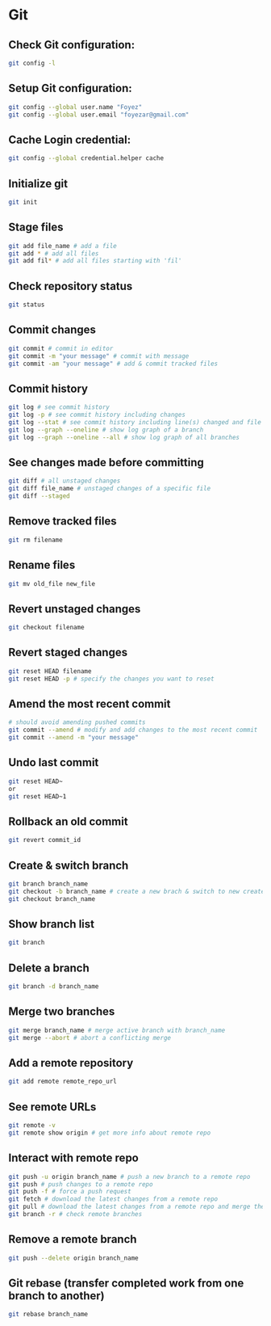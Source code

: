 # Git

## Check Git configuration:

```bash
git config -l
```

## Setup Git configuration:

```bash
git config --global user.name "Foyez"
git config --global user.email "foyezar@gmail.com"
```

## Cache Login credential:

```bash
git config --global credential.helper cache
```

## Initialize git

```bash
git init
```

## Stage files

```bash
git add file_name # add a file
git add * # add all files
git add fil* # add all files starting with 'fil'
```

## Check repository status

```bash
git status
```

## Commit changes

```bash
git commit # commit in editor
git commit -m "your message" # commit with message
git commit -am "your message" # add & commit tracked files
```

## Commit history

```bash
git log # see commit history
git log -p # see commit history including changes
git log --stat # see commit history including line(s) changed and file names
git log --graph --oneline # show log graph of a branch
git log --graph --oneline --all # show log graph of all branches
```

## See changes made before committing

```bash
git diff # all unstaged changes
git diff file_name # unstaged changes of a specific file
git diff --staged
```

## Remove tracked files

```bash
git rm filename
```

## Rename files

```bash
git mv old_file new_file
```

## Revert unstaged changes

```bash
git checkout filename
```

## Revert staged changes

```bash
git reset HEAD filename
git reset HEAD -p # specify the changes you want to reset
```

## Amend the most recent commit

```bash
# should avoid amending pushed commits
git commit --amend # modify and add changes to the most recent commit
git commit --amend -m "your message"
```

## Undo last commit

```bash
git reset HEAD~
or 
git reset HEAD~1
```

## Rollback an old commit

```bash
git revert commit_id
```

## Create & switch branch

```bash
git branch branch_name
git checkout -b branch_name # create a new brach & switch to new created branch
git checkout branch_name
```

## Show branch list

```bash
git branch
```

## Delete a branch

```bash
git branch -d branch_name
```

## Merge two branches

```bash
git merge branch_name # merge active branch with branch_name
git merge --abort # abort a conflicting merge
```

## Add a remote repository

```bash
git add remote remote_repo_url
```

## See remote URLs

```bash
git remote -v
git remote show origin # get more info about remote repo
```

## Interact with remote repo

```bash
git push -u origin branch_name # push a new branch to a remote repo
git push # push changes to a remote repo
git push -f # force a push request
git fetch # download the latest changes from a remote repo
git pull # download the latest changes from a remote repo and merge them with local branch
git branch -r # check remote branches
```

## Remove a remote branch

```bash
git push --delete origin branch_name
```

## Git rebase (transfer completed work from one branch to another)

```bash
git rebase branch_name
```
